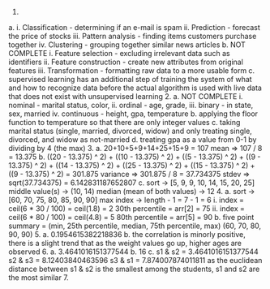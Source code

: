 1.
  a.
    i. Classification - determining if an e-mail is spam
    ii. Prediction - forecast the price of stocks
    iii. Pattern analysis - finding items customers purchase together
    iv. Clustering - grouping together similar news articles
  b. NOT COMPLETE
    i. Feature selection - excluding irrelevant data such as identifiers
    ii. Feature construction - create new attributes from original features
    iii. Transformation - formatting raw data to a more usable form
  c.
    supervised learning has an additional step of training the system of what and how to recognize data before the actual algorithm is used with live data that does not exist with unsupervised learning
2.
  a. NOT COMPLETE
    i. nominal - marital status, color,
    ii. ordinal - age, grade,
    iii. binary - in state, sex, married
    iv. continuous - height, gpa, temperature
  b.
    applying the floor function to temperature so that there are only integer values
  c.
    taking marital status (single, married, divorced, widow) and only treating single, divorced, and widow as not-married
  d.
    treating gpa as a value from 0-1 by dividing by 4 (the max)
3.
  a.
    20+10+5+9+14+25+15+9 = 107
    mean => 107 / 8 = 13.375
  b.
    ((20 - 13.375) ^ 2) + ((10 - 13.375) ^ 2) + ((5 - 13.375) ^ 2) + ((9 - 13.375) ^ 2) + ((14 - 13.375) ^ 2) + ((25 - 13.375) ^ 2) + ((15 - 13.375) ^ 2) + ((9 - 13.375) ^ 2) = 301.875
    variance => 301.875 / 8 = 37.734375
    stdev => sqrt(37.734375) = 6.142831187652807
  c.
    sort -> [5, 9, 9, 10, 14, 15, 20, 25]
    middle value(s) -> (10, 14)
    median (mean of both values) -> 12
4.
  a.
    sort -> [60, 70, 75, 80, 85, 90, 90]
    max index -> length - 1 = 7 - 1 = 6
    i.
      index = ceil(6 * 30 / 100) = ceil(1.8) = 2
      30th percentile = arr[2] = 75
    ii.
      index = ceil(6 * 80 / 100) = ceil(4.8) = 5
      80th percentile = arr[5] = 90
  b.
    five point summary = (min, 25th percentile, median, 75th percentile, max)
    (60, 70, 80, 90, 90)
5.
  a.
    0.1954615382218836
  b.
    the correlation is minorly positive, there is a slight trend that as the weight values go up, higher ages are observed
6.
  a.
    3.4641016151377544
  b.
    16
  c.
    s1 & s2 = 3.4641016151377544
    s2 & s3 = 8.12403840463596
    s3 & s1 = 7.874007874011811
    as the euclidean distance between s1 & s2 is the smallest among the students, s1 and s2 are the most similar
7.
  
